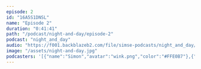 ```yaml
---
episode: 2
id: "16A5S1DNSL"
name: "Episode 2"
duration: "0:41:41"
path: "/podcast/night-and-day/episode-2"
podcast: "night_and_day"
audio: "https://f001.backblazeb2.com/file/simse-podcasts/night_and_day/night-and-day-episode-2.mp3"
image: "/assets/night-and-day.jpg"
podcasters: '[{"name":"Simon","avatar":"wink.png","color":"#FFE0B7"},{"name":"Zach","avatar":"zach.png","color":"#ffabab"},{"name":"Christian H","avatar":"christian_h.png","color":"#c2ffd9"}]'
---
```

